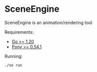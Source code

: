 # SceneEngine

SceneEngine is an animation/rendering tool

Requirements:
- [Go >= 1.20](https://go.dev)
- [Pony >= 0.54.1](https://www.ponylang.io)

Running:
```bash
./se run
```